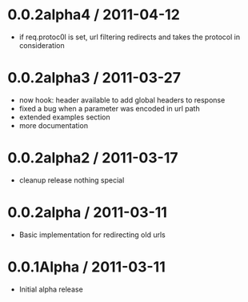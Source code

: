 # 0.0.2alpha4 / 2011-04-12
* if req.protoc0l is set, url filtering redirects and takes the protocol in consideration

# 0.0.2alpha3 / 2011-03-27
* now hook: header available to add global headers to response
* fixed a bug when a parameter was encoded in url path
* extended examples section
* more documentation

# 0.0.2alpha2 / 2011-03-17
* cleanup release nothing special

# 0.0.2alpha / 2011-03-11
* Basic implementation for redirecting old urls

# 0.0.1Alpha / 2011-03-11
* Initial alpha release
